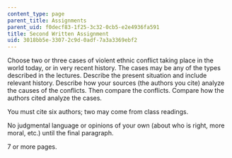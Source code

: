 ```yaml
---
content_type: page
parent_title: Assignments
parent_uid: f0decf83-1f25-3c32-0cb5-e2e4936fa591
title: Second Written Assignment
uid: 3018bb5e-3307-2c9d-0adf-7a3a3369ebf2
---
```


Choose two or three cases of violent ethnic conflict taking place in the world today, or in very recent history. The cases may be any of the types described in the lectures. Describe the present situation and include relevant history. Describe how your sources (the authors you cite) analyze the causes of the conflicts. Then compare the conflicts. Compare how the authors cited analyze the cases.

You must cite six authors; two may come from class readings.

No judgmental language or opinions of your own (about who is right, more moral, etc.) until the final paragraph.

7 or more pages.
